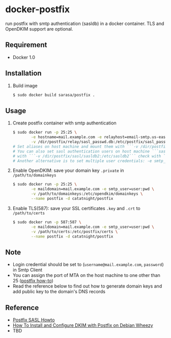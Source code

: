 docker-postfix
==============

run postfix with smtp authentication (sasldb) in a docker container.
TLS and OpenDKIM support are optional.

## Requirement
+ Docker 1.0

## Installation
1. Build image

	```bash
	$ sudo docker build sarasa/postfix .
	```

## Usage
1. Create postfix container with smtp authentication

	```bash
	$ sudo docker run -p 25:25 \
			-e hostname=mail.example.com -e relayhost=email-smtp.us-east-1.amazonaws.com -e smtp_user=user:pwd \
			-v /dir/postfix/relay/sasl_passwd.db:/etc/postfix/sasl_passwd.db --name postfix -d sarasa/postfix
	# Set aliases on host machine and mount them with ```-v /dir/postfix/users/aliases.db:/etc/aliases.db```
	# You can also set sasl authentication users on host machine ```saslpasswd2 -c -u $domain $user -f /dir/postfix/sasl/sasldb2``` 
	# with ```-v /dir/postfix/sasl/sasldb2:/etc/sasldb2``` check with ```sasldblistusers2 -f /dir/postfix/sasl/sasldb2```
	# Another alternative is to set multiple user credentials: -e smtp_user=user1:pwd1,user2:pwd2,...,userN:pwdN
	```
2. Enable OpenDKIM: save your domain key ```.private``` in ```/path/to/domainkeys```

	```bash
	$ sudo docker run -p 25:25 \
			-e maildomain=mail.example.com -e smtp_user=user:pwd \
			-v /path/to/domainkeys:/etc/opendkim/domainkeys \
			--name postfix -d catatnight/postfix
	```
3. Enable TLS(587): save your SSL certificates ```.key``` and ```.crt``` to  ```/path/to/certs```

	```bash
	$ sudo docker run -p 587:587 \
			-e maildomain=mail.example.com -e smtp_user=user:pwd \
			-v /path/to/certs:/etc/postfix/certs \
			--name postfix -d catatnight/postfix
	```

## Note
+ Login credential should be set to (`username@mail.example.com`, `password`) in Smtp Client
+ You can assign the port of MTA on the host machine to one other than 25 ([postfix how-to](http://www.postfix.org/MULTI_INSTANCE_README.html))
+ Read the reference below to find out how to generate domain keys and add public key to the domain's DNS records

## Reference
+ [Postfix SASL Howto](http://www.postfix.org/SASL_README.html)
+ [How To Install and Configure DKIM with Postfix on Debian Wheezy](https://www.digitalocean.com/community/articles/how-to-install-and-configure-dkim-with-postfix-on-debian-wheezy)
+ TBD

